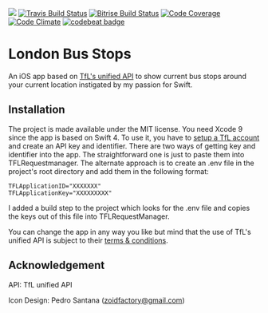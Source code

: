 ![](https://img.shields.io/badge/Swift-4.1-orange.svg)
[![Travis Build Status](https://travis-ci.org/fsaar/tflapp.svg?branch=develop)](https://travis-ci.org/fsaar/tflapp)
[![Bitrise Build Status](https://app.bitrise.io/app/57e558f6294006e4.svg?token=DDsEZOktnPuT6q5sZJrbwQ&branch=develop)](https://www.bitrise.io/app/57e558f6294006e4)
[![Code Coverage](https://codecov.io/gh/fsaar/tflapp/coverage.svg?branch=develop)](https://codecov.io/gh/fsaar/tflapp/branch/develop)
[![Code Climate](https://codeclimate.com/github/fsaar/tflapp/badges/gpa.svg)](https://codeclimate.com/github/fsaar/tflapp)
[![codebeat badge](https://codebeat.co/badges/4acdc152-b4ee-4d50-a32a-ffd157d0a92d)](https://codebeat.co/projects/github-com-fsaar-tflapp-develop)

# London Bus Stops

An iOS app based on [TfL's unified API](https://api.tfl.gov.uk/) to show current bus stops around your current location instigated by my passion for Swift.

## Installation

The project is made available under the MIT license. You need Xcode 9 since the app is based on Swift 4. To use it, you have to [setup a TfL account](https://api-portal.tfl.gov.uk/login) and create an API key and identifier. There are two ways of getting key and identifier into the app. The straightforward one is just to paste them into TFLRequestmanager. The alternate approach is to create an .env file in the project's root directory and add them in the following format:

    TFLApplicationID="XXXXXXX"
    TFLApplicationKey="XXXXXXXXX"

I added a build step to the project which looks for the .env file and copies the keys out of this file into TFLRequestManager.

You can change the app in any way you like but mind that the use of TfL's unified API is subject to their [terms & conditions](https://tfl.gov.uk/corporate/terms-and-conditions/transport-data-service).

## Acknowledgement

API: TfL unified API

Icon Design: Pedro Santana (zoidfactory@gmail.com) 


